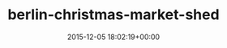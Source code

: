 ---
title:		"berlin-christmas-market-shed"
type:		"upload"
description:		"TBC"
date:		"2015-12-05 18:02:19+00:00"
album:		"city"
filename:		"berlin-christmas-market-shed.md"
series:		""
cl_public_id:		"city/berlin-christmas-market-shed"
cl_version:		1497000194
format:		"tiff"
bytes:		2222928
width:		810
height:		1440
exposure_mode:		"Auto"
program:		"Aperture-priority AE"
aperture:		"2.8"
focal_length:		"50.0 mm"
iso:		"2500"
shutter_speed:		"1/80"
metering:		"Multi-segment"
flash:		"Off, Did not fire"
white_balance:		"Custom"
colour_temp:		"3650"
has_crop:		"false"
orientation:		"Horizontal (normal)"
camera_model:		"NIKON D800"
lens_info:		"24-70mm f/2.8"
artist:		"No artist info"
x_resolution:		"300"
y_resolution:		"300"
---